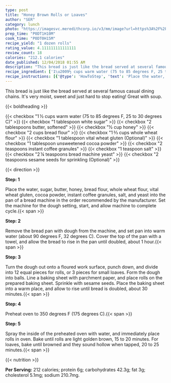 ```yaml
---
type: post
title: "Honey Brown Rolls or Loaves"
author: "SER"
category: lunch
photo: "https://imagesvc.meredithcorp.io/v3/mm/image?url=https%3A%2F%2Fimages.media-allrecipes.com%2Fuserphotos%2F768538.jpg"
prep_time: "P0DT1H10M"
cook_time: "P0DT0H15M"
recipe_yield: "1 dozen rolls"
rating_value: 4.111111111111111
review_count: 18
calories: "212.1 calories"
date_published: 12/04/2018 01:55 AM
description: "This bread is just like the bread served at several famous casual dining chains. It's very moist, sweet and just hard to stop eating!  Great with soup."
recipe_ingredient: ['1\u2009½ cups warm water (75 to 85 degrees F, 25 to 30 degrees C)', '1 tablespoon white sugar', '2 tablespoons butter, softened', '½ cup honey', '2 cups bread flour', '1\u2009⅔ cups whole wheat flour', '1 tablespoon vital wheat gluten', '1 tablespoon unsweetened cocoa powder', '2 teaspoons instant coffee granules', '1 teaspoon salt', '2\u2009¼ teaspoons bread machine yeast', '2 teaspoons sesame seeds for sprinkling']
recipe_instructions: [{'@type': 'HowToStep', 'text': 'Place the water, sugar, butter, honey, bread flour, whole wheat flour, vital wheat gluten, cocoa powder, instant coffee granules, salt, and yeast into the pan of a bread machine in the order recommended by the manufacturer. Set the machine for the dough setting, start, and allow machine to complete cycle.\n'}, {'@type': 'HowToStep', 'text': 'Remove the bread pan with dough from the machine, and set pan into warm water (about 90 degrees F, 32 degrees C). Cover the top of the pan with a towel, and allow the bread to rise in the pan until doubled, about 1 hour.\n'}, {'@type': 'HowToStep', 'text': 'Turn the dough out onto a floured work surface, punch down, and divide into 12 equal pieces for rolls, or 3 pieces for small loaves. Form the dough into balls. Line a baking sheet with parchment paper, and place rolls on the prepared baking sheet. Sprinkle with sesame seeds. Place the baking sheet into a warm place, and allow to rise until bread is doubled, about 30 minutes.\n'}, {'@type': 'HowToStep', 'text': 'Preheat oven to 350 degrees F (175 degrees C).\n'}, {'@type': 'HowToStep', 'text': 'Spray the inside of the preheated oven with water, and immediately place rolls in oven. Bake until rolls are light golden brown, 15 to 20 minutes. For loaves, bake until browned and they sound hollow when tapped, 20 to 25 minutes.\n'}]
---
```


This bread is just like the bread served at several famous casual dining chains. It's very moist, sweet and just hard to stop eating!  Great with soup. 

{{< boldheading >}}

{{< checkbox "1 ½ cups warm water (75 to 85 degrees F, 25 to 30 degrees C)" >}}
{{< checkbox "1 tablespoon white sugar" >}}
{{< checkbox "2 tablespoons butter, softened" >}}
{{< checkbox "½ cup honey" >}}
{{< checkbox "2 cups bread flour" >}}
{{< checkbox "1 ⅔ cups whole wheat flour" >}}
{{< checkbox "1 tablespoon vital wheat gluten  (Optional)" >}}
{{< checkbox "1 tablespoon unsweetened cocoa powder" >}}
{{< checkbox "2 teaspoons instant coffee granules" >}}
{{< checkbox "1 teaspoon salt" >}}
{{< checkbox "2 ¼ teaspoons bread machine yeast" >}}
{{< checkbox "2 teaspoons sesame seeds for sprinkling  (Optional)" >}}


{{< direction >}}

**Step: 1**

Place the water, sugar, butter, honey, bread flour, whole wheat flour, vital wheat gluten, cocoa powder, instant coffee granules, salt, and yeast into the pan of a bread machine in the order recommended by the manufacturer. Set the machine for the dough setting, start, and allow machine to complete cycle.{{< span >}}

**Step: 2**

Remove the bread pan with dough from the machine, and set pan into warm water (about 90 degrees F, 32 degrees C). Cover the top of the pan with a towel, and allow the bread to rise in the pan until doubled, about 1 hour.{{< span >}}

**Step: 3**

Turn the dough out onto a floured work surface, punch down, and divide into 12 equal pieces for rolls, or 3 pieces for small loaves. Form the dough into balls. Line a baking sheet with parchment paper, and place rolls on the prepared baking sheet. Sprinkle with sesame seeds. Place the baking sheet into a warm place, and allow to rise until bread is doubled, about 30 minutes.{{< span >}}

**Step: 4**

Preheat oven to 350 degrees F (175 degrees C).{{< span >}}

**Step: 5**

Spray the inside of the preheated oven with water, and immediately place rolls in oven. Bake until rolls are light golden brown, 15 to 20 minutes. For loaves, bake until browned and they sound hollow when tapped, 20 to 25 minutes.{{< span >}}

{{< nutrition >}}

**Per Serving:** 212 calories; protein 6g; carbohydrates 42.3g; fat 3g; cholesterol 5.1mg; sodium 210.7mg.